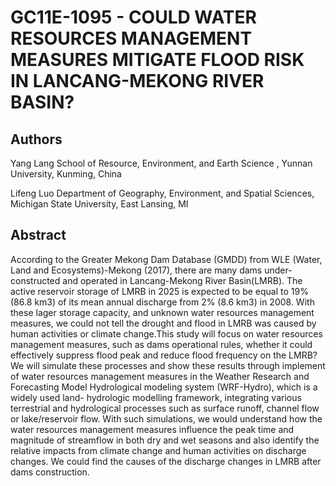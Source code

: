 # GC11E-1095 - COULD WATER RESOURCES MANAGEMENT MEASURES MITIGATE FLOOD RISK IN LANCANG-MEKONG RIVER BASIN?
## Authors
Yang Lang  School of Resource, Environment, and Earth Science , Yunnan University, Kunming, China

Lifeng Luo  Department of Geography, Environment, and Spatial Sciences, Michigan State University, East Lansing, MI

## Abstract

According to the Greater Mekong Dam Database (GMDD) from WLE (Water, Land and Ecosystems)-Mekong (2017), there are many dams under-constructed and operated in Lancang-Mekong River Basin(LMRB). The active reservoir storage of LMRB in 2025 is expected to be equal to 19% (86.8 km3) of its mean annual discharge from 2% (8.6 km3) in 2008. With these lager storage capacity, and unknown water resources management measures, we could not tell the drought and flood in LMRB was caused by human activities or climate change.This study will focus on water resources management measures, such as dams operational rules, whether it could effectively suppress flood peak and reduce flood frequency on the LMRB? We will simulate these processes and show these results through implement of water resources management measures in the Weather Research and Forecasting Model Hydrological modeling system (WRF-Hydro), which is a widely used land- hydrologic modelling framework, integrating various terrestrial and hydrological processes such as surface runoff, channel flow or lake/reservoir flow. With such simulations, we would understand how the water resources management measures influence the peak time and magnitude of streamflow in both dry and wet seasons and also identify the relative impacts from climate change and human activities on discharge changes. We could find the causes of the discharge changes in LMRB after dams construction.
